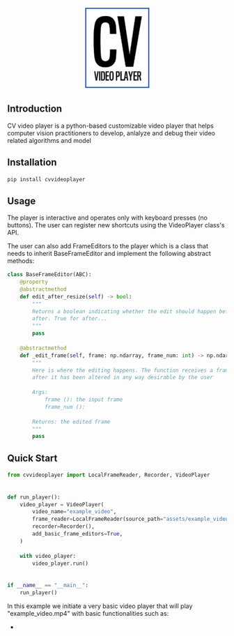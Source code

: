 <div align="center"><img src="assets/logo.png" width="150"></div>

## Introduction
CV video player is a python-based customizable video player that helps computer vision practitioners
to develop, anlalyze and debug their video related algorithms and model


## Installation
`pip install cvvideoplayer`

## Usage
The player is interactive and operates only with keyboard presses (no buttons). The user can register new 
shortcuts using the VideoPlayer class's API.

The user can also add FrameEditors to the player which is a class that needs to inherit BaseFrameEditor and
implement the following abstract methods:
```python
class BaseFrameEditor(ABC):
    @property
    @abstractmethod
    def edit_after_resize(self) -> bool:
        """
        Returns a boolean indicating whether the edit should happen before the frame is resized to fit the frame or
        after. True for after...
        """
        pass

    @abstractmethod
    def _edit_frame(self, frame: np.ndarray, frame_num: int) -> np.ndarray:
        """
        Here is where the editing happens. The function receives a frame and frame number and should return the frame
        after it has been altered in any way desirable by the user

        Args:
            frame (): the input frame
            frame_num ():

        Returns: the edited frame
        """
        pass
```

## Quick Start
```python
from cvvideoplayer import LocalFrameReader, Recorder, VideoPlayer


def run_player():
    video_player = VideoPlayer(
        video_name="example_video",
        frame_reader=LocalFrameReader(source_path="assets/example_video.mp4"),
        recorder=Recorder(),
        add_basic_frame_editors=True,
    )

    with video_player:
        video_player.run()


if __name__ == "__main__":
    run_player()
``` 

In this example we initiate a very basic video player that will play "example_video.mp4" with basic functionalities such as:

- 